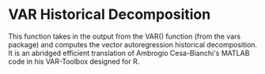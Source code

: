 # VAR Historical Decomposition

This function takes in the output from the VAR() function (from the vars package) and computes the vector autoregression historical decomposition. It is an abridged efficient translation of Ambrogio Cesa-Bianchi's MATLAB code in his VAR-Toolbox designed for R.
